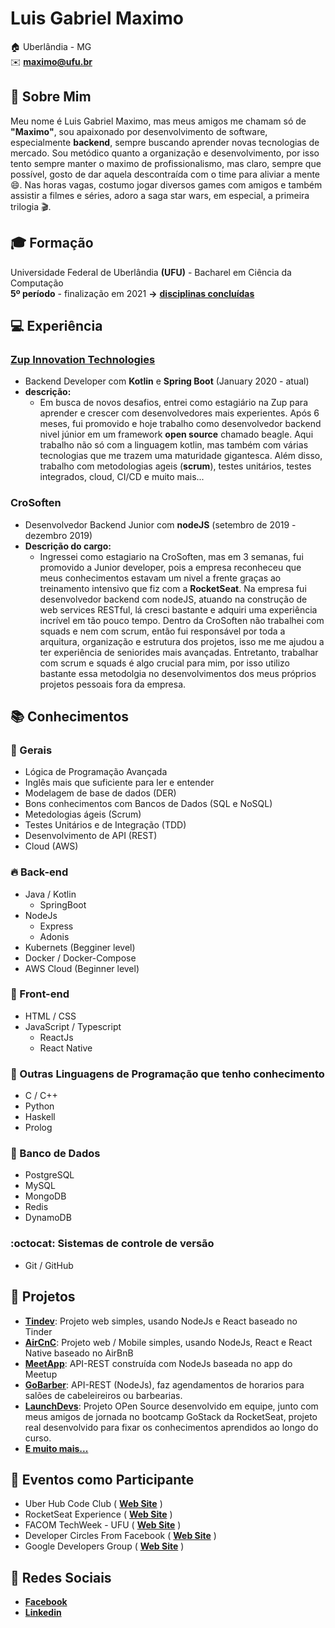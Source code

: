 # Luis Gabriel Maximo

:house:    Uberlândia - MG <br>
:envelope:  **maximo@ufu.br**

## :bell: Sobre Mim
Meu nome é Luis Gabriel Maximo, mas meus amigos me chamam só de **"Maximo"**, sou apaixonado por desenvolvimento de software, especialmente **backend**, sempre buscando aprender novas tecnologias de mercado. Sou metódico quanto a organização e desenvolvimento, por isso tento sempre manter o maximo de profissionalismo, mas claro, sempre que possível, gosto de dar aquela descontraída com o time para aliviar a mente :smile:. Nas horas vagas, costumo jogar diversos games com amigos e também assistir a filmes e séries, adoro a saga star wars, em especial, a primeira trilogia :clapper:.

## :mortar_board: Formação
Universidade Federal de Uberlândia **(UFU)** - Bacharel em Ciência da Computação <br>
**5º período** - finalização em 2021 **->** [**disciplinas concluídas**](https://github.com/gabrielmaximo/UFU/blob/master/README.md)

## :computer: Experiência

### [Zup Innovation Technologies](https://www.zup.com.br/)
* Backend Developer com **Kotlin** e **Spring Boot** (January 2020 - atual)
* **descrição:**
    * Em busca de novos desafios, entrei como estagiário na Zup para aprender e crescer com desenvolvedores mais experientes. Após 6 meses, fui promovido e hoje trabalho como desenvolvedor backend nivel júnior em um framework **open source** chamado beagle. Aqui trabalho não só com a linguagem kotlin, mas também com várias tecnologias que me trazem uma maturidade gigantesca. Além disso, trabalho com metodologias ageis (**scrum**), testes unitários, testes integrados, cloud, CI/CD e muito mais...

### CroSoften
* Desenvolvedor Backend Junior com **nodeJS** (setembro de 2019 - dezembro 2019)
* **Descrição do cargo:**
  * Ingressei como estagiario na CroSoften, mas em 3 semanas, fui promovido a Junior developer, pois a empresa reconheceu que meus conhecimentos estavam um nivel a frente graças ao treinamento intensivo que fiz com a **RocketSeat**. Na empresa fui desenvolvedor backend com nodeJS, atuando na construção de web services RESTful, lá cresci bastante e adquiri uma experiência incrível em tão pouco tempo. Dentro da CroSoften não trabalhei com squads e nem com scrum, então fui responsável por toda a arquitura, organização e estrutura dos projetos, isso me me ajudou a ter experiência de seniorides mais avançadas. Entretanto, trabalhar com scrum e squads é algo crucial para mim, por isso utilizo bastante essa metodolgia no desenvolvimentos dos meus próprios projetos pessoais fora da empresa.

## :books: Conhecimentos

### :pushpin: Gerais
* Lógica de Programação Avançada
* Inglês mais que suficiente para ler e entender
* Modelagem de base de dados (DER)
* Bons conhecimentos com Bancos de Dados (SQL e NoSQL)
* Metedologias ágeis (Scrum)
* Testes Unitários e de Integração (TDD)
* Desenvolvimento de API (REST)
* Cloud (AWS)

### :fire: Back-end
* Java / Kotlin
    * SpringBoot
* NodeJs
    * Express
    * Adonis
 * Kubernets (Begginer level)
 * Docker / Docker-Compose
 * AWS Cloud (Beginner level)

### :ocean: Front-end
* HTML / CSS  
* JavaScript / Typescript
    * ReactJs
    * React Native

### :muscle: Outras Linguagens de Programação que tenho conhecimento
* C / C++
* Python
* Haskell
* Prolog

### :floppy_disk: Banco de Dados
* PostgreSQL
* MySQL
* MongoDB
* Redis
* DynamoDB

### :octocat: Sistemas de controle de versão
* Git / GitHub

## :open_file_folder: Projetos
* [**Tindev**](https://github.com/gabrielmaximo/OmniStack-8.0): Projeto web simples, usando NodeJs e React baseado no Tinder
* [**AirCnC**](https://github.com/gabrielmaximo/AirCnC): Projeto web / Mobile simples, usando NodeJs, React e React Native baseado no AirBnB
* [**MeetApp**](https://github.com/gabrielmaximo/MeetApp/tree/master/backend): API-REST construída com NodeJs baseada no app do Meetup
* [**GoBarber**](https://github.com/gabrielmaximo/GoBarber/tree/master/backend): API-REST (NodeJs), faz agendamentos de horarios para salões de cabeleireiros ou barbearias.
* [**LaunchDevs**](https://github.com/adamdias/launchdevs): Projeto OPen Source desenvolvido em equipe, junto com meus amigos de jornada no bootcamp GoStack da RocketSeat, projeto real desenvolvido para fixar os conhecimentos aprendidos ao longo do curso.
* [**E muito mais...**](https://github.com/gabrielmaximo?tab=repositories)

## :movie_camera: Eventos como Participante
* Uber Hub Code Club ( [**Web Site**](http://uberhubcode.com.br/) )
* RocketSeat Experience ( [**Web Site**](https://rocketseat.com.br/experience) )
* FACOM TechWeek - UFU ( [**Web Site**](http://www.techweek.facom.ufu.br/) )
* Developer Circles From Facebook ( [**Web Site**](https://devcirclesuberlandia13.splashthat.com/?fbclid=IwAR3Jh0L5XglL5tIq_xKtFQX-ldVxoccRgJYYc6VErjjedCzq-CbYP6teCh0) )
* Google Developers Group ( [**Web Site**](https://gdg.community.dev/gdg-uberlandia/) )

## :speech_balloon: Redes Sociais
*  [**Facebook**](https://www.facebook.com/luis.mxm)
*  [**Linkedin**](https://www.linkedin.com/in/luis-gabriel-maximo-b451a0165/)
